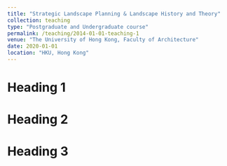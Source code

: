 ```yaml
---
title: "Strategic Landscape Planning & Landscape History and Theory"
collection: teaching
type: "Postgraduate and Undergraduate course"
permalink: /teaching/2014-01-01-teaching-1
venue: "The University of Hong Kong, Faculty of Architecture"
date: 2020-01-01
location: "HKU, Hong Kong"
---
```




Heading 1
======

Heading 2
======

Heading 3
======

